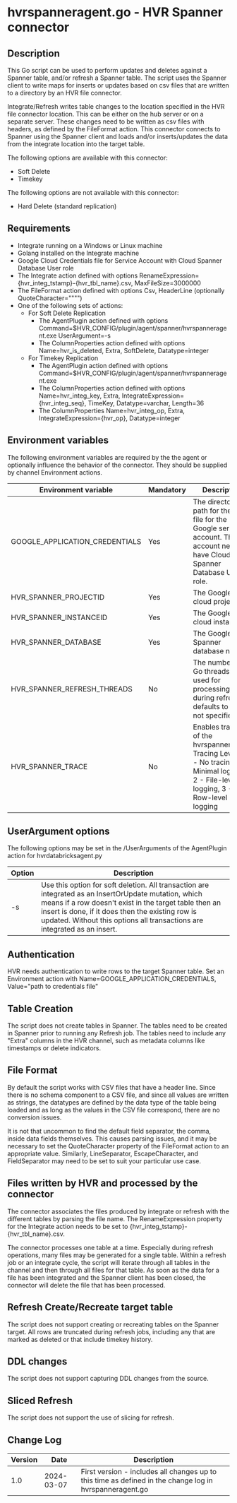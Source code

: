 # hvrspanneragent.go - HVR Spanner connector
## Description
This Go script can be used to perform updates and deletes against a Spanner table, and/or refresh a Spanner table.  The script uses the Spanner client to write maps for inserts or updates based on csv files that are written to a directory by an HVR file connector.

Integrate/Refresh writes table changes to the location specified in the HVR file connector location. This can be either on the hub server or on a separate server. These changes need to be written as csv files with headers, as defined by the FileFormat action.  This connector connects to Spanner using the Spanner client and loads and/or inserts/updates the data from the integrate location into the target table.

The following options are available with this connector:
- Soft Delete
- Timekey

The following options are not available with this connector:
- Hard Delete (standard replication)

## Requirements
- Integrate running on a Windows or Linux machine
- Golang installed on the Integrate machine
- Google Cloud Credentials file for Service Account with Cloud Spanner Database User role
- The Integrate action defined with options RenameExpression={hvr_integ_tstamp}-{hvr_tbl_name}.csv, MaxFileSize=3000000
- The FileFormat action defined with options Csv, HeaderLine (optionally QuoteCharacter="""")
- One of the following sets of actions:
    - For Soft Delete Replication
        - The AgentPlugin action defined with options Command=$HVR_CONFIG/plugin/agent/spanner/hvrspanneragent.exe UserArgument=-s
        - The ColumnProperties action defined with options Name=hvr_is_deleted, Extra, SoftDelete, Datatype=integer
    - For Timekey Replication
        - The AgentPlugin action defined with options Command=$HVR_CONFIG/plugin/agent/spanner/hvrspanneragent.exe 
        - The ColumnProperties action defined with options Name=hvr_integ_key, Extra, IntegrateExpression={hvr_integ_seq}, TimeKey, Datatype=varchar, Length=36
        - The ColumnProperties Name=hvr_integ_op, Extra, IntegrateExpression={hvr_op}, Datatype=integer 

## Environment variables
The following environment variables are required by the the agent or optionally influence the behavior of
the connector. They should be supplied by channel Environment actions.

| Environment variable        | Mandatory | Description |
| --------------------        | --------- | ----------- |
| GOOGLE_APPLICATION_CREDENTIALS | Yes    | The directory path for the key file for the Google service account. The account needs to have Cloud Spanner Database User role. |
| HVR_SPANNER_PROJECTID       |    Yes    | The Google cloud project id   |
| HVR_SPANNER_INSTANCEID      |    Yes    | The Google cloud instance id |
| HVR_SPANNER_DATABASE        |    Yes    | The Google Spanner database name |
| HVR_SPANNER_REFRESH_THREADS |     No    | The number of Go threads to be used for processing files during refresh, defaults to 10 if not specified |
| HVR_SPANNER_TRACE           |     No    | Enables tracing of the hvrspanneragent. Tracing Levels: 0 - No tracing, 1 - Minimal logging, 2 - File-level logging, 3 - Row-level logging |


## UserArgument options
The following options may be set in the /UserArguments of the AgentPlugin action for hvrdatabricksagent.py

| Option | Description |
| ------ | ----------- |
|   -s   | Use this option for soft deletion. All transaction are integrated as an InsertOrUpdate mutation, which means if a row doesn't exist in the target table then an insert is done, if it does then the existing row is updated. Without this options all transactions are integrated as an insert. |

## Authentication
HVR needs authentication to write rows to the target Spanner table.  Set an Environment action with Name=GOOGLE_APPLICATION_CREDENTIALS, Value="path to credentials file"

## Table Creation
The script does not create tables in Spanner. The tables need to be created in Spanner prior to running any Refresh job. The tables need to include any "Extra" columns in the HVR channel, such as metadata columns like timestamps or delete indicators.

## File Format
By default the script works with CSV files that have a header line.  Since there is no schema component to a CSV file, and 
since all values are written as strings, the datatypes are defined by the data type of the table being loaded and as long 
as the values in the CSV file correspond, there are no conversion issues.

It is not that uncommon to find the default field separator, the comma, inside data fields themselves. This causes parsing issues, and it may be necessary to set the QuoteCharacter property of the FileFormat action to an appropriate value. Similarly, LineSeparator, EscapeCharacter, and FieldSeparator may need to be set to suit your particular use case. 

## Files written by HVR and processed by the connector
The connector associates the files produced by integrate or refresh with the different tables by parsing the file name. The RenameExpression property for the Integrate action needs to be set to {hvr_integ_tstamp}-{hvr_tbl_name}.csv.

The connector processes one table at a time. Especially during refresh operations, many files may be generated for a single table. Within a refresh job or an integrate cycle, the script will iterate through all tables in the channel and then through all files for that table. As soon as the data for a file has been integrated and the Spanner client has been closed, the connector will delete the file that has been processed.

## Refresh Create/Recreate target table
The script does not support creating or recreating tables on the Spanner target. All rows are truncated during refresh jobs, including any that are marked as deleted or that include timekey history.

## DDL changes
The script does not support capturing DDL changes from the source.

## Sliced Refresh
The script does not support the use of slicing for refresh.

## Change Log
| Version | Date       | Description |
| ------- | ---------- | ----------- |
| 1.0     | 2024-03-07 | First version - includes all changes up to this time as defined in the change log in hvrspanneragent.go |



